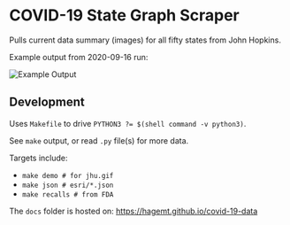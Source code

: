 # COVID-19 State Graph Scraper

Pulls current data summary (images) for all fifty states from John Hopkins.

Example output from 2020-09-16 run:

![Example Output](ymd/2020-09-16.gif)

## Development

Uses `Makefile` to drive `PYTHON3 ?= $(shell command -v python3)`.

See `make` output, or read `.py` file(s) for more data.

Targets include:

* `make demo # for jhu.gif`
* `make json # esri/*.json`
* `make recalls # from FDA`

The `docs` folder is hosted on: https://hagemt.github.io/covid-19-data
